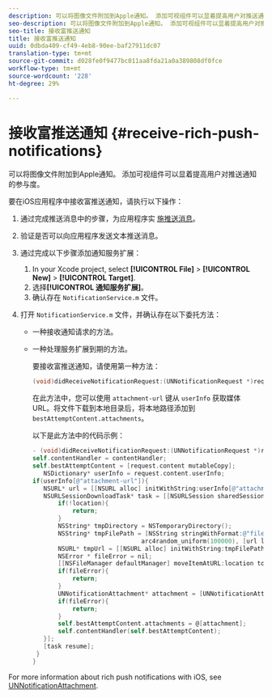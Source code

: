 ```yaml
---
description: 可以将图像文件附加到Apple通知。 添加可视组件可以显着提高用户对推送通知的参与度。
seo-description: 可以将图像文件附加到Apple通知。 添加可视组件可以显着提高用户对推送通知的参与度。
seo-title: 接收富推送通知
title: 接收富推送通知
uuid: 0dbda409-cf49-4eb8-90ee-baf27911dc07
translation-type: tm+mt
source-git-commit: d028fe0f9477bc011aa8fda21a0a389808df0fce
workflow-type: tm+mt
source-wordcount: '228'
ht-degree: 29%

---
```



# 接收富推送通知 {#receive-rich-push-notifications}

可以将图像文件附加到Apple通知。 添加可视组件可以显着提高用户对推送通知的参与度。

要在iOS应用程序中接收富推送通知，请执行以下操作：

1. 通过完成推送消息中的步骤，为应用程序实 [施推送消息](/help/ios/messaging-main/push-messaging/push-messaging.md)。
1. 验证是否可以向应用程序发送文本推送消息。
1. 通过完成以下步骤添加通知服务扩展：

   1. In your Xcode project, select  **[!UICONTROL File]** > **[!UICONTROL New]** > **[!UICONTROL Target]**.
   1. 选择&#x200B;**[!UICONTROL 通知服务扩展]**。
   1. 确认存在 `NotificationService.m` 文件。

1. 打开 `NotificationService.m` 文件，并确认存在以下委托方法：

   * 一种接收通知请求的方法。
   * 一种处理服务扩展到期的方法。

      要接收富推送通知，请使用第一种方法：

      ```objective-c
      (void)didReceiveNotificationRequest:(UNNotificationRequest *)request withContentHandler:(void (^)(UNNotificationContent *contentToDeliver))contentHandler;
      ```

      在此方法中，您可以使用 `attachment-url` 键从 `userInfo` 获取媒体 URL。将文件下载到本地目录后，将本地路径添加到 `bestAttemptContent.attachments`。

      以下是此方法中的代码示例：

      ```objective-c
      - (void)didReceiveNotificationRequest:(UNNotificationRequest *)request withContentHandler:(void (^)(UNNotificationContent * _Nonnull))contentHandler {
      self.contentHandler = contentHandler;
      self.bestAttemptContent = [request.content mutableCopy];
         NSDictionary* userInfo = request.content.userInfo;
      if(userInfo[@"attachment-url"]){
         NSURL* url = [[NSURL alloc] initWithString:userInfo[@"attachment-url"]];
         NSURLSessionDownloadTask* task = [[NSURLSession sharedSession] downloadTaskWithURL:url completionHandler:^(NSURL * _Nullable location, NSURLResponse * _Nullable response, NSError * _Nullable error) {
             if(!location){
                 return;
             }
             NSString* tmpDirectory = NSTemporaryDirectory();
             NSString* tmpFilePath = [NSString stringWithFormat:@"file://%@%d%d%@", tmpDirectory, arc4random_uniform(100000),
                                    arc4random_uniform(100000), [url lastPathComponent]];
             NSURL* tmpUrl = [[NSURL alloc] initWithString:tmpFilePath];
             NSError * fileError = nil;
             [[NSFileManager defaultManager] moveItemAtURL:location toURL:tmpUrl error:&amp;fileError];
             if(fileError){
                 return;
             }
             UNNotificationAttachment* attachment = [UNNotificationAttachment attachmentWithIdentifier:@"video" URL:tmpUrl options:nil error:&amp;fileError];
             if(fileError){
                 return;
             }
             self.bestAttemptContent.attachments = @[attachment];
             self.contentHandler(self.bestAttemptContent);
         }];
         [task resume];
       }
      }
      ```


For more information about rich push notifications with iOS, see [UNNotificationAttachment](https://developer.apple.com/documentation/usernotifications/unnotificationattachment).
